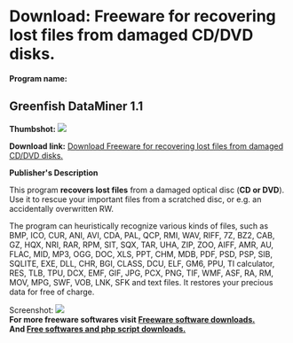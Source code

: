 # Download: Freeware for recovering lost files from damaged CD/DVD disks.

**Program name:**

## Greenfish DataMiner 1.1

  
**Thumbshot:** ![](http://www.freewarefiles.com/screenshot/grnfshdminer_md.gif)   
  
**Download link:** [Download Freeware for recovering lost files from damaged CD/DVD disks.](http://freesoftwares.boysofts.com/Greenfish-DataMiner_program_45929.html)  
  


**Publisher's Description**  
  


This program **recovers lost files** from a damaged optical disc (**CD or DVD**). Use it to rescue your important files from a scratched disc, or e.g. an accidentally overwritten RW. 

The program can heuristically recognize various kinds of files, such as BMP, ICO, CUR, ANI, AVI, CDA, PAL, QCP, RMI, WAV, RIFF, 7Z, BZ2, CAB, GZ, HQX, NRI, RAR, RPM, SIT, SQX, TAR, UHA, ZIP, ZOO, AIFF, AMR, AU, FLAC, MID, MP3, OGG, DOC, XLS, PPT, CHM, MDB, PDF, PSD, PSP, SIB, SQLITE, EXE, DLL, CHR, BGI, CLASS, DCU, ELF, GM6, PPU, TI calculator, RES, TLB, TPU, DCX, EMF, GIF, JPG, PCX, PNG, TIF, WMF, ASF, RA, RM, MOV, MPG, SWF, VOB, LNK, SFK and text files. It restores your precious data for free of charge.

  
  
Screenshot: ![](http://www.freewarefiles.com/screenshot/grnfshdminer.gif)   
**For more freeware softwares visit [Freeware software downloads.](http://freesoftwares.boysofts.com/)**   
**And [Free softwares and php script downloads.](http://www.boysofts.com/)**
